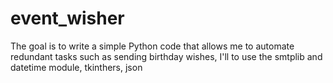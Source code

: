 # event_wisher
The goal is to write a simple Python code that allows me to automate redundant tasks such as sending birthday wishes,  I'll to use the smtplib and datetime module, tkinthers, json

